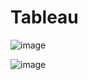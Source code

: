 # Tableau
![image](https://github.com/AshTag-Med/Tableau/assets/110704710/ff93e933-4c17-4bad-a8ce-627be52ad396)


![image](https://github.com/AshTag-Med/Tableau/assets/110704710/3147dac4-0bda-4839-a7db-16a05d7cd7dd)
